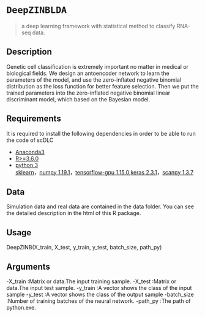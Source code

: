 # `DeepZINBLDA`

> a deep learning framework with statistical method to classify RNA-seq data.

## Description

Genetic cell classification is extremely important no matter in medical or biological fields. We design an antoencoder network to learn the parameters of the model, and use the zero-inflated negative binomial distribution as the loss function for better feature selection. Then we put the trained parameters into the zero-inflated negative binomial linear discriminant model, which based on the Bayesian model. 


## Requirements

It is required to install the following dependencies in order to be able to run the code of scDLC

- [Anaconda3](https://www.anaconda.com/products/individual)  
- [R>=3.6.0](https://cran.r-project.org/)  
- [python 3](https://www.python.org/downloads/)  
  [sklearn](https://pypi.org/project/sklearn/0.0/)，[numpy 1.19.1](https://pypi.org/project/numpy/1.19.1/)，[tensorflow-gpu 1.15.0](https://pypi.org/project/tensorflow-gpu/1.15.0/),[keras 2.3.1](https://pypi.org/project/keras/2.3.1/)，[scanpy 1.3.7](https://pypi.org/project/scanpy/1.3.7/)
  
  

## Data

Simulation data and real data are contained in the data folder. You can see the detailed description in the html of this R package.


## Usage

DeepZINB(X_train, X_test, y_train, y_test, batch_size, path_py)

## Arguments
-X_train :Matrix or data.The input training sample.
-X_test :Matrix or data.The input test sample.
-y_train :A vector shows the class of the input sample
-y_test :A vector shows the class of the output sample
-batch_size 	:Number of training batches of the neural network.
-path_py :The path of python.exe.


